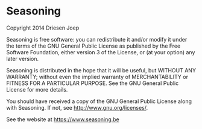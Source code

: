 Seasoning
=========

Copyright 2014 Driesen Joep

Seasoning is free software: you can redistribute it and/or modify
it under the terms of the GNU General Public License as published by
the Free Software Foundation, either version 3 of the License, or
(at your option) any later version.

Seasoning is distributed in the hope that it will be useful,
but WITHOUT ANY WARRANTY; without even the implied warranty of
MERCHANTABILITY or FITNESS FOR A PARTICULAR PURPOSE.  See the
GNU General Public License for more details.

You should have received a copy of the GNU General Public License
along with Seasoning.  If not, see <http://www.gnu.org/licenses/>.

See the website at https://www.seasoning.be

